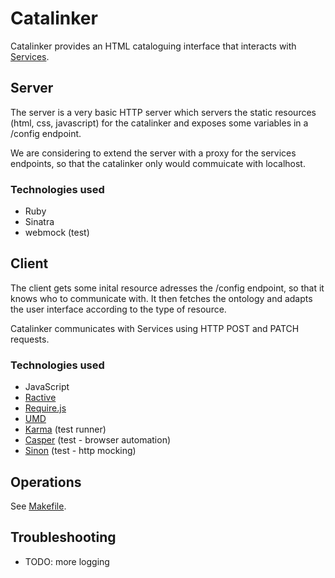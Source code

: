 Catalinker
==========
Catalinker provides an HTML cataloguing interface that interacts with [Services](../services/README.md).

## Server

The server is a very basic HTTP server which servers the static resources (html, css, javascript) for the catalinker and exposes some variables in a /config endpoint.

We are considering to extend the server with a proxy for the services endpoints, so that the catalinker only would commuicate with localhost.

### Technologies used

 * Ruby
 * Sinatra
 * webmock (test)

## Client

The client gets some inital resource adresses the /config endpoint, so that it knows who to communicate with. It then fetches the ontology and adapts the user interface according to the type of resource.

Catalinker communicates with Services using HTTP POST and PATCH requests.

### Technologies used

 * JavaScript
 * [Ractive](http://www.ractivejs.org/)
 * [Require.js](http://requirejs.org/)
 * [UMD](https://github.com/umdjs/umd)
 * [Karma](http://karma-runner.github.io/) (test runner)
 * [Casper](http://casperjs.org/) (test - browser automation)
 * [Sinon](http://sinonjs.org/) (test - http mocking)

## Operations

See [Makefile](Makefile).

## Troubleshooting

* TODO: more logging

